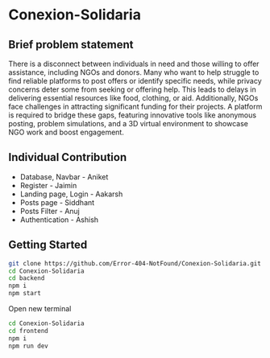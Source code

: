 
# Conexion-Solidaria

## Brief problem statement

There is a disconnect between individuals in need and those willing to offer assistance,
including NGOs and donors. Many who want to help struggle to find reliable platforms to
post offers or identify specific needs, while privacy concerns deter some from seeking or
offering help. This leads to delays in delivering essential resources like food, clothing, or
aid. Additionally, NGOs face challenges in attracting significant funding for their projects.
A platform is required to bridge these gaps, featuring innovative tools like anonymous
posting, problem simulations, and a 3D virtual environment to showcase NGO work and
boost engagement.

## Individual Contribution

- Database, Navbar - Aniket
- Register - Jaimin
- Landing page, Login - Aakarsh
- Posts page - Siddhant
- Posts Filter - Anuj 
- Authentication - Ashish

## Getting Started

```bash
git clone https://github.com/Error-404-NotFound/Conexion-Solidaria.git
cd Conexion-Solidaria
cd backend
npm i
npm start
```
Open new terminal

```bash
cd Conexion-Solidaria
cd frontend
npm i
npm run dev
```

